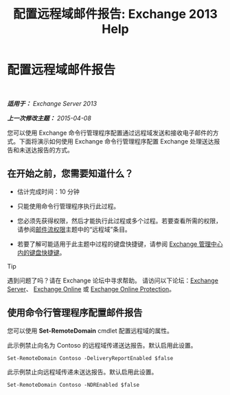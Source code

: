 ﻿---
title: '配置远程域邮件报告: Exchange 2013 Help'
TOCTitle: 配置远程域邮件报告
ms:assetid: 73dc686a-e7a3-44c7-b82f-f52ff9273199
ms:mtpsurl: https://technet.microsoft.com/zh-cn/library/JJ649325(v=EXCHG.150)
ms:contentKeyID: 50490841
ms.date: 01/11/2018
mtps_version: v=EXCHG.150
ms.translationtype: HT
---

# 配置远程域邮件报告

 

_**适用于：** Exchange Server 2013_

_**上一次修改主题：** 2015-04-08_

您可以使用 Exchange 命令行管理程序配置通过远程域发送和接收电子邮件的方式。下面将演示如何使用 Exchange 命令行管理程序配置 Exchange 处理送达报告和未送达报告的方式。

## 在开始之前，您需要知道什么？

  - 估计完成时间：10 分钟

  - 只能使用命令行管理程序执行此过程。

  - 您必须先获得权限，然后才能执行此过程或多个过程。若要查看所需的权限，请参阅[邮件流权限](mail-flow-permissions-exchange-2013-help.md)主题中的“远程域”条目。

  - 若要了解可能适用于此主题中过程的键盘快捷键，请参阅 [Exchange 管理中心内的键盘快捷键](keyboard-shortcuts-in-the-exchange-admin-center-exchange-online-protection-help.md)。

> [!TIP]  
> 遇到问题了吗？请在 Exchange 论坛中寻求帮助。 请访问以下论坛：<a href="https://go.microsoft.com/fwlink/p/?linkid=60612">Exchange Server</a>、 <a href="https://go.microsoft.com/fwlink/p/?linkid=267542">Exchange Online</a> 或 <a href="https://go.microsoft.com/fwlink/p/?linkid=285351">Exchange Online Protection</a>。


## 使用命令行管理程序配置邮件报告

您可以使用 **Set-RemoteDomain** cmdlet 配置远程域的属性。

此示例禁止向名为 Contoso 的远程域传递送达报告。默认启用此设置。

    Set-RemoteDomain Contoso -DeliveryReportEnabled $false

此示例禁止向远程域传递未送达报告。默认启用此设置。

    Set-RemoteDomain Contoso -NDREnabled $false

